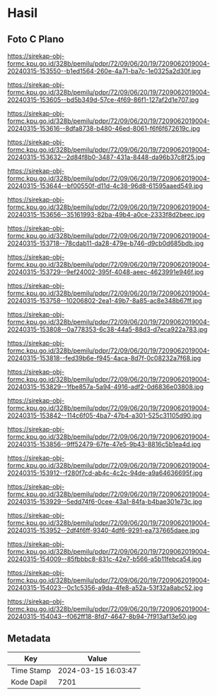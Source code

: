 # Hasil

## Foto C Plano

https://sirekap-obj-formc.kpu.go.id/328b/pemilu/pdpr/72/09/06/20/19/7209062019004-20240315-153550--b1ed1564-260e-4a71-ba7c-1e0325a2d30f.jpg

https://sirekap-obj-formc.kpu.go.id/328b/pemilu/pdpr/72/09/06/20/19/7209062019004-20240315-153605--bd5b349d-57ce-4f69-86f1-127af2d1e707.jpg

https://sirekap-obj-formc.kpu.go.id/328b/pemilu/pdpr/72/09/06/20/19/7209062019004-20240315-153616--8dfa8738-b480-46ed-8061-f6f6f672619c.jpg

https://sirekap-obj-formc.kpu.go.id/328b/pemilu/pdpr/72/09/06/20/19/7209062019004-20240315-153632--2d84f8b0-3487-431a-8448-da96b37c8f25.jpg

https://sirekap-obj-formc.kpu.go.id/328b/pemilu/pdpr/72/09/06/20/19/7209062019004-20240315-153644--bf00550f-d11d-4c38-96d8-61595aaed549.jpg

https://sirekap-obj-formc.kpu.go.id/328b/pemilu/pdpr/72/09/06/20/19/7209062019004-20240315-153656--35161993-82ba-49b4-a0ce-2333f8d2beec.jpg

https://sirekap-obj-formc.kpu.go.id/328b/pemilu/pdpr/72/09/06/20/19/7209062019004-20240315-153718--78cdab11-da28-479e-b746-d9cb0d685bdb.jpg

https://sirekap-obj-formc.kpu.go.id/328b/pemilu/pdpr/72/09/06/20/19/7209062019004-20240315-153729--9ef24002-395f-4048-aeec-4623991e946f.jpg

https://sirekap-obj-formc.kpu.go.id/328b/pemilu/pdpr/72/09/06/20/19/7209062019004-20240315-153758--10206802-2ea1-49b7-8a85-ac8e348b67ff.jpg

https://sirekap-obj-formc.kpu.go.id/328b/pemilu/pdpr/72/09/06/20/19/7209062019004-20240315-153808--0a778353-6c38-44a5-88d3-d7eca922a783.jpg

https://sirekap-obj-formc.kpu.go.id/328b/pemilu/pdpr/72/09/06/20/19/7209062019004-20240315-153818--fed39b6e-f945-4aca-8d7f-0c08232a7f68.jpg

https://sirekap-obj-formc.kpu.go.id/328b/pemilu/pdpr/72/09/06/20/19/7209062019004-20240315-153829--1fbe857a-5a94-4916-adf2-0d6836e03808.jpg

https://sirekap-obj-formc.kpu.go.id/328b/pemilu/pdpr/72/09/06/20/19/7209062019004-20240315-153842--114c6f05-4ba7-47b4-a301-525c31105d90.jpg

https://sirekap-obj-formc.kpu.go.id/328b/pemilu/pdpr/72/09/06/20/19/7209062019004-20240315-153856--9ff52479-67fe-47e5-9b43-8816c5b1ea4d.jpg

https://sirekap-obj-formc.kpu.go.id/328b/pemilu/pdpr/72/09/06/20/19/7209062019004-20240315-153912--f280f7cd-ab4c-4c2c-94de-a9a64636695f.jpg

https://sirekap-obj-formc.kpu.go.id/328b/pemilu/pdpr/72/09/06/20/19/7209062019004-20240315-153929--5edd74f6-0cee-43a1-84fa-b4bae301e73c.jpg

https://sirekap-obj-formc.kpu.go.id/328b/pemilu/pdpr/72/09/06/20/19/7209062019004-20240315-153952--2df4f6ff-9340-4df6-9291-ea737665daee.jpg

https://sirekap-obj-formc.kpu.go.id/328b/pemilu/pdpr/72/09/06/20/19/7209062019004-20240315-154009--85fbbbc8-831c-42e7-b566-a5b11febca54.jpg

https://sirekap-obj-formc.kpu.go.id/328b/pemilu/pdpr/72/09/06/20/19/7209062019004-20240315-154023--0c1c5356-a9da-4fe8-a52a-53f32a8abc52.jpg

https://sirekap-obj-formc.kpu.go.id/328b/pemilu/pdpr/72/09/06/20/19/7209062019004-20240315-154043--f062ff18-8fd7-4647-8b94-7f913af13e50.jpg


## Metadata

| Key        | Value               |
| ---------- | ------------------- |
| Time Stamp | 2024-03-15 16:03:47 |
| Kode Dapil | 7201                |



